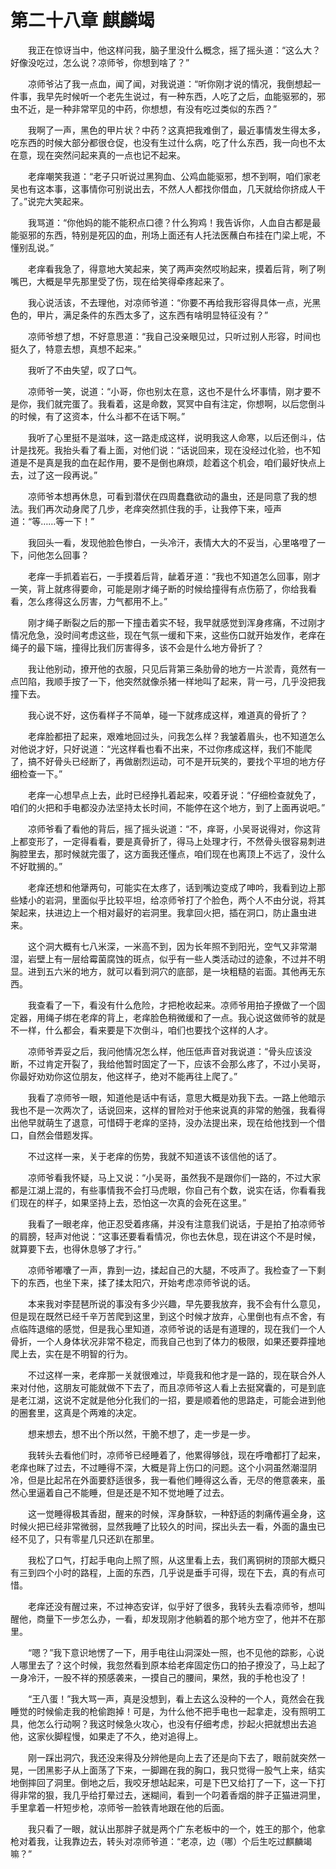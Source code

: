 # 第二十八章 麒麟竭


　　我正在惊讶当中，他这样问我，脑子里没什么概念，摇了摇头道：“这么大？好像没吃过，怎么说？凉师爷，你想到啥了？”

　　凉师爷沾了我一点血，闻了闻，对我说道：“听你刚才说的情况，我倒想起一件事，我早先时候听一个老先生说过，有一种东西，人吃了之后，血能驱邪的，邪虫不近，是一种非常罕见的中药，你想想，有没有吃过类似的东西？”

　　我啊了一声，黑色的甲片状？中药？这真把我难倒了，最近事情发生得太多，吃东西的时候大部分都很仓促，也没有生过什么病，吃了什么东西，我一向也不太在意，现在突然问起来真的一点也记不起来。

　　老痒嘲笑我道：“老子只听说过黑狗血、公鸡血能驱邪，想不到啊，咱们家老吴也有这本事，这事情你可别说出去，不然人人都找你借血，几天就给你挤成人干了。”说完大笑起来。

　　我骂道：“你他妈的能不能积点口德？什么狗鸡！我告诉你，人血自古都是最能驱邪的东西，特别是死囚的血，刑场上面还有人托法医蘸白布挂在门梁上呢，不懂别乱说。”

　　老痒看我急了，得意地大笑起来，笑了两声突然哎哟起来，摸着后背，咧了咧嘴巴，大概是早先那里受了伤，现在给笑得牵疼起来了。

　　我心说活该，不去理他，对凉师爷道：“你要不再给我形容得具体一点，光黑色的，甲片，满足条件的东西太多了，这东西有啥明显特征没有？”

　　凉师爷想了想，不好意思道：“我自己没亲眼见过，只听过别人形容，时间也挺久了，特意去想，真想不起来。”

　　我听了不由失望，叹了口气。

　　凉师爷一笑，说道：“小哥，你也别太在意，这也不是什么坏事情，刚才要不是你，我们就完蛋了。我看着，这是命数，冥冥中自有注定，你想啊，以后您倒斗的时候，有了这资本，什么斗都不在话下啊。”

　　我听了心里挺不是滋味，这一路走成这样，说明我这人命寒，以后还倒斗，估计是找死。我抬头看了看上面，对他们说：“话说回来，现在没经过化验，也不知道是不是真是我的血在起作用，要不是倒也麻烦，趁着这个机会，咱们最好快点上去，过了这一段再说。”

　　凉师爷本想再休息，可看到潜伏在四周蠢蠢欲动的蛊虫，还是同意了我的想法。我们再次动身爬了几步，老痒突然抓住我的手，让我停下来，哑声道：“等……等一下！”

　　我回头一看，发现他脸色惨白，一头冷汗，表情大大的不妥当，心里咯噔了一下，问他怎么回事？

　　老痒一手抓着岩石，一手摸着后背，龇着牙道：“我也不知道怎么回事，刚才一笑，背上就疼得要命，可能是刚才绳子断的时候给撞得有点伤筋了，你给我看看，怎么疼得这么厉害，力气都用不上。”

　　刚才绳子断裂之后的那一下撞击着实不轻，我早就感觉到浑身疼痛，不过刚才情况危急，没时间考虑这些，现在气氛一缓和下来，这些伤口就开始发作，老痒在绳子的最下端，撞得比我们厉害得多，该不会是什么地方骨折了？

　　我让他别动，撩开他的衣服，只见后背第三条肋骨的地方一片淤青，竟然有一点凹陷，我顺手按了一下，他突然就像杀猪一样地叫了起来，背一弓，几乎没把我撞下去。

　　我心说不好，这伤看样子不简单，碰一下就疼成这样，难道真的骨折了？

　　老痒脸都扭了起来，艰难地回过头，问我怎么样？我皱着眉头，也不知道怎么对他说才好，只好说道：“光这样看也看不出来，不过你疼成这样，我们不能爬了，搞不好骨头已经断了，再做剧烈运动，可不是开玩笑的，要找个平坦的地方仔细检查一下。”

　　老痒一心想早点上去，此时已经挣扎着起来，咬着牙说：“仔细检查就免了，咱们的火把和手电都没办法坚持太长时间，不能停在这个地方，到了上面再说吧。”

　　凉师爷看了看他的背后，摇了摇头说道：“不，痒哥，小吴哥说得对，你这背上都变形了，一定得看看，要是真骨折了，得马上处理才行，不然骨头很容易刺进胸腔里去，那时候就完蛋了，这方面我还懂点，咱们现在也离顶上不远了，没什么不好耽搁的。”

　　老痒还想和他犟两句，可能实在太疼了，话到嘴边变成了呻吟，我看到边上那些矮小的岩洞，里面似乎比较平坦，给凉师爷打了个脸色，两个人不由分说，将其架起来，扶进边上一个相对最好的岩洞里。我拿回火把，插在洞口，防止蛊虫进来。

　　这个洞大概有七八米深，一米高不到，因为长年照不到阳光，空气又非常潮湿，岩壁上有一层给霉菌腐蚀的斑点，似乎有一些人类活动过的迹象，不过并不明显。进到五六米的地方，就可以看到洞穴的底部，是一块粗糙的岩面。其他再无东西。

　　我查看了一下，看没有什么危险，才把枪收起来。凉师爷用拍子撩做了一个固定器，用绳子绑在老痒的背上，老痒脸色稍微缓和了一点。我心说这做师爷的就是不一样，什么都会，看来要是下次倒斗，咱们也要找个这样的人才。

　　凉师爷弄妥之后，我问他情况怎么样，他压低声音对我说道：“骨头应该没断，不过肯定开裂了，我给他暂时固定了一下，应该不会那么疼了，不过小吴哥，你最好劝劝你这位朋友，他这样子，绝对不能再往上爬了。”

　　我看了凉师爷一眼，知道他是话中有话，意思大概是劝我下去。一路上他暗示我也不是一次两次了，话说回来，这样的冒险对于他来说真的非常的勉强，我看得出他早就萌生了退意，可惜碍于老痒的坚持，没办法提出来，现在给他找到一个借口，自然会借题发挥。

　　不过这样一来，关于老痒的伤势，我就不知道该不该信他的话了。

　　凉师爷看我怀疑，马上又说：“小吴哥，虽然我不是跟你们一路的，不过大家都是江湖上混的，有些事情我不会打马虎眼，你自己有个数，说实在话，你看看我们现在的样子，如果坚持上去，恐怕这一次真的会死在这里。”

　　我看了一眼老痒，他正忍受着疼痛，并没有注意我们说话，于是拍了拍凉师爷的肩膀，轻声对他说：“这事还要看看情况，你也去休息，现在讲这个不是时候，就算要下去，也得休息够了才行。”

　　凉师爷嘟囔了一声，靠到一边，揉起自己的大腿，不吱声了。我检查了一下剩下的东西，也坐下来，揉了揉太阳穴，开始考虑凉师爷说的话。

　　本来我对李琵琶所说的事没有多少兴趣，早先要我放弃，我不会有什么意见，但是现在既然已经千辛万苦爬到这里，到这个时候才放弃，心里倒也有点不舍，有点临阵退缩的感觉，但是我心里知道，凉师爷说的话是有道理的，现在我们一个人骨折，一个人身体状况非常不稳定，而我自己也到了体力的极限，如果还要莽撞地爬上去，实在是不明智的行为。

　　不过这样一来，老痒那一关就很难过，毕竟我和他才是一路的，现在联合外人来对付他，这朋友可能就做不下去了，而且凉师爷这人看上去挺窝囊的，可是到底是老江湖，这说不定就是他分化我们的一招，要是顺着他的思路走，可能会进到他的圈套里，这真是个两难的决定。

　　想来想去，想不出个所以然，干脆不想了，走一步是一步。

　　我转头去看他们时，凉师爷已经睡着了，他累得够戗，现在呼噜都打了起来，老痒也眯了过去，不过睡得不深，大概是背上伤口的问题。这个小洞虽然潮湿阴冷，但是比起吊在外面要舒适很多，我一看他们睡得这么香，无尽的倦意袭来，虽然心里逼着自己不能睡，但是还是不知不觉地睡了过去。

　　这一觉睡得极其香甜，醒来的时候，浑身酥软，一种舒适的刺痛传遍全身，这时候火把已经非常微弱，显然我睡了比较久的时间，探出头去一看，外面的蛊虫已经不见了，只有零星几只还趴在那里。

　　我松了口气，打起手电向上照了照，从这里看上去，我们离铜树的顶部大概只有三到四个小时的路程，上面的东西，几乎说是垂手可得，现在下去，真的有点可惜。

　　老痒还没有醒过来，不过神态安详，似乎好了很多，我转头去看凉师爷，想叫醒他，商量下一步怎么办，一看，却发现刚才他躺着的那个地方空了，他并不在那里。

　　“嗯？”我下意识地愣了一下，用手电往山洞深处一照，也不见他的踪影，心说人哪里去了？这个时候，我忽然看到原本给老痒固定伤口的拍子撩没了，马上起了一身冷汗，一股不祥的预感袭来，一摸自己的腰间，果然，我的手枪也没了！

　　“王八蛋！”我大骂一声，真是没想到，看上去这么没种的一个人，竟然会在我睡觉的时候偷走我的枪偷跑掉！可是，为什么他不把手电也一起拿走，没有照明工具，他怎么行动啊？我这时候急火攻心，也没有仔细考虑，抄起火把就想出去追他，这家伙脚程慢，如果走了不久，绝对追得上。

　　刚一踩出洞穴，我还没来得及分辨他是向上去了还是向下去了，眼前就突然一晃，一团黑影子从上面荡了下来，一脚踢在我的胸口，我只觉得一股气上来，结实地倒摔回了洞里。倒地之后，我咬牙想站起来，可是下巴又给打了一下，这一下打得非常的狠，我几乎给打晕过去，迷糊间，看到一个叼着香烟的胖子正猫进洞里，手里拿着一杆短步枪，凉师爷一脸铁青地跟在他的后面。

　　我只看了一眼，就认出那胖子就是两个广东老板中的一个，姓王的那个，他拿枪对着我，让我靠边去，转头对凉师爷道：“老凉，边（哪）个后生吃过麒麟竭嘛？”

